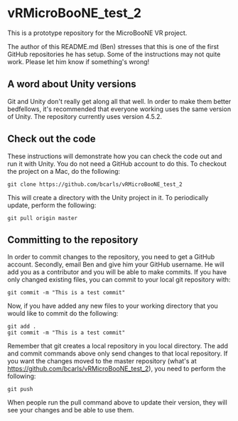 # vRMicroBooNE_test_2

This is a prototype repository for the MicroBooNE VR project. 

The author of this README.md (Ben) stresses that this is one of the first GitHub repositories he has setup. Some of the instructions may not quite work. Please let him know if something's wrong!

## A word about Unity versions

Git and Unity don't really get along all that well. In order to make them better bedfellows, it's recommended that everyone working uses the same version of Unity. The repository currently uses version 4.5.2. 

## Check out the code

These instructions will demonstrate how you can check the code out and run it with Unity. You do not need a GitHub account to do this. To checkout the project on a Mac, do the following:

    git clone https://github.com/bcarls/vRMicroBooNE_test_2

This will create a directory with the Unity project in it. To periodically update, perform the following:

    git pull origin master

## Committing to the repository 

In order to commit changes to the repository, you need to get a GitHub account. Secondly, email Ben and give him your GitHub username. He will add you as a contributor and you will be able to make commits. If you have only changed existing files, you can commit to your local git repository with:

    git commit -m "This is a test commit"
    
Now, if you have added any new files to your working directory that you would like to commit do the following:

    git add .
    git commit -m "This is a test commit"

Remember that git creates a local repository in you local directory. The add and commit commands above only send changes to that local repository. If you want the changes moved to the master repository (what's at https://github.com/bcarls/vRMicroBooNE_test_2), you need to perform the following:

    git push
    
When people run the pull command above to update their version, they will see your changes and be able to use them. 

